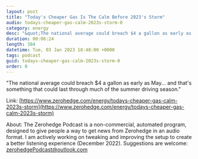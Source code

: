 ```yaml
---
layout: post
title: "Today's Cheaper Gas Is The Calm Before 2023's Storm"
audio: todays-cheaper-gas-calm-2023s-storm-0
category: energy
desc: "&quot;The national average could breach $4 a gallon as early as May... and that's something that could last through much of the summer driving season.&quot;"
duration: 00:06:24
length: 384
datetime: Tue, 03 Jan 2023 18:48:00 +0000
tags: podcast
guid: todays-cheaper-gas-calm-2023s-storm-0
order: 0
---
```

&quot;The national average could breach $4 a gallon as early as May... and that's something that could last through much of the summer driving season.&quot;

Link: [https://www.zerohedge.com/energy/todays-cheaper-gas-calm-2023s-storm](https://www.zerohedge.com/energy/todays-cheaper-gas-calm-2023s-storm)

About: The Zerohedge Podcast is a non-commercial, automated program, designed to give people a way to get news from Zerohedge in an audio format.  I am actively working on tweaking and improving the setup to create a better listening experience (December 2022).  Suggestions are welcome: [zerohedgePodcast@outlook.com](mailto:zerohedgePodcast@outlook.com)